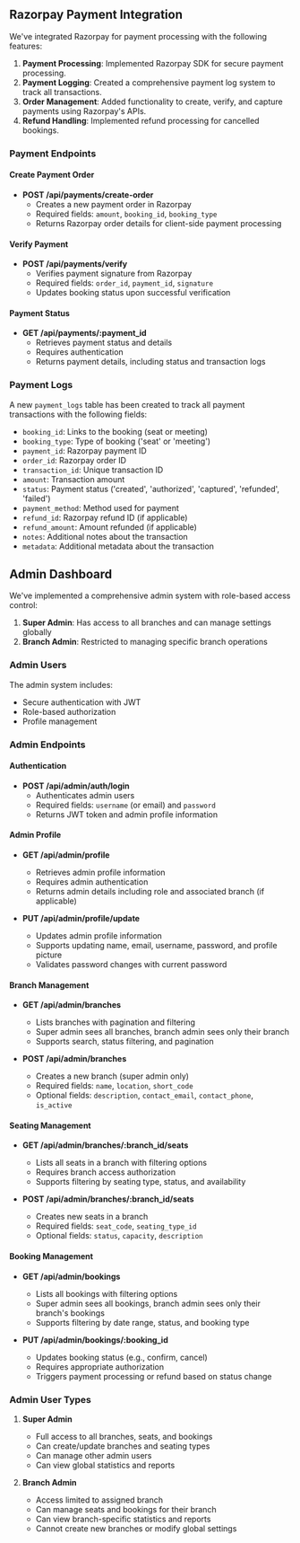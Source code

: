## Razorpay Payment Integration

We've integrated Razorpay for payment processing with the following features:

1. **Payment Processing**: Implemented Razorpay SDK for secure payment processing.
2. **Payment Logging**: Created a comprehensive payment log system to track all transactions.
3. **Order Management**: Added functionality to create, verify, and capture payments using Razorpay's APIs.
4. **Refund Handling**: Implemented refund processing for cancelled bookings.

### Payment Endpoints

#### Create Payment Order
- **POST /api/payments/create-order**
  - Creates a new payment order in Razorpay
  - Required fields: `amount`, `booking_id`, `booking_type`
  - Returns Razorpay order details for client-side payment processing

#### Verify Payment
- **POST /api/payments/verify**
  - Verifies payment signature from Razorpay
  - Required fields: `order_id`, `payment_id`, `signature`
  - Updates booking status upon successful verification

#### Payment Status
- **GET /api/payments/:payment_id**
  - Retrieves payment status and details
  - Requires authentication
  - Returns payment details, including status and transaction logs

### Payment Logs

A new `payment_logs` table has been created to track all payment transactions with the following fields:

- `booking_id`: Links to the booking (seat or meeting)
- `booking_type`: Type of booking ('seat' or 'meeting')
- `payment_id`: Razorpay payment ID
- `order_id`: Razorpay order ID
- `transaction_id`: Unique transaction ID
- `amount`: Transaction amount
- `status`: Payment status ('created', 'authorized', 'captured', 'refunded', 'failed')
- `payment_method`: Method used for payment
- `refund_id`: Razorpay refund ID (if applicable)
- `refund_amount`: Amount refunded (if applicable)
- `notes`: Additional notes about the transaction
- `metadata`: Additional metadata about the transaction

## Admin Dashboard

We've implemented a comprehensive admin system with role-based access control:

1. **Super Admin**: Has access to all branches and can manage settings globally
2. **Branch Admin**: Restricted to managing specific branch operations

### Admin Users

The admin system includes:

- Secure authentication with JWT
- Role-based authorization
- Profile management

### Admin Endpoints

#### Authentication
- **POST /api/admin/auth/login**
  - Authenticates admin users
  - Required fields: `username` (or email) and `password`
  - Returns JWT token and admin profile information

#### Admin Profile
- **GET /api/admin/profile**
  - Retrieves admin profile information
  - Requires admin authentication
  - Returns admin details including role and associated branch (if applicable)

- **PUT /api/admin/profile/update**
  - Updates admin profile information
  - Supports updating name, email, username, password, and profile picture
  - Validates password changes with current password

#### Branch Management
- **GET /api/admin/branches**
  - Lists branches with pagination and filtering
  - Super admin sees all branches, branch admin sees only their branch
  - Supports search, status filtering, and pagination

- **POST /api/admin/branches**
  - Creates a new branch (super admin only)
  - Required fields: `name`, `location`, `short_code`
  - Optional fields: `description`, `contact_email`, `contact_phone`, `is_active`

#### Seating Management
- **GET /api/admin/branches/:branch_id/seats**
  - Lists all seats in a branch with filtering options
  - Requires branch access authorization
  - Supports filtering by seating type, status, and availability

- **POST /api/admin/branches/:branch_id/seats**
  - Creates new seats in a branch
  - Required fields: `seat_code`, `seating_type_id`
  - Optional fields: `status`, `capacity`, `description`

#### Booking Management
- **GET /api/admin/bookings**
  - Lists all bookings with filtering options
  - Super admin sees all bookings, branch admin sees only their branch's bookings
  - Supports filtering by date range, status, and booking type

- **PUT /api/admin/bookings/:booking_id**
  - Updates booking status (e.g., confirm, cancel)
  - Requires appropriate authorization
  - Triggers payment processing or refund based on status change

### Admin User Types

1. **Super Admin**
   - Full access to all branches, seats, and bookings
   - Can create/update branches and seating types
   - Can manage other admin users
   - Can view global statistics and reports

2. **Branch Admin**
   - Access limited to assigned branch
   - Can manage seats and bookings for their branch
   - Can view branch-specific statistics and reports
   - Cannot create new branches or modify global settings 